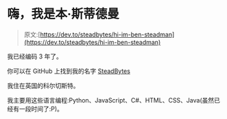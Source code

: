 # 嗨，我是本·斯蒂德曼

> 原文:[https://dev.to/steadbytes/hi-im-ben-steadman](https://dev.to/steadbytes/hi-im-ben-steadman)

我已经编码 3 年了。

你可以在 GitHub 上找到我的名字 [SteadBytes](https://github.com/SteadBytes)

我住在英国的科尔切斯特。

我主要用这些语言编程:Python、JavaScript、C#、HTML、CSS、Java(虽然已经有一段时间了:P)。